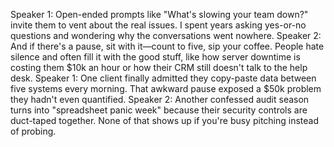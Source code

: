 Speaker 1: Open-ended prompts like "What's slowing your team down?" invite them to vent about the real issues. I spent years asking yes-or-no questions and wondering why the conversations went nowhere.
Speaker 2: And if there's a pause, sit with it—count to five, sip your coffee. People hate silence and often fill it with the good stuff, like how server downtime is costing them $10k an hour or how their CRM still doesn't talk to the help desk.
Speaker 1: One client finally admitted they copy-paste data between five systems every morning. That awkward pause exposed a $50k problem they hadn't even quantified.
Speaker 2: Another confessed audit season turns into "spreadsheet panic week" because their security controls are duct-taped together. None of that shows up if you're busy pitching instead of probing.

